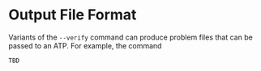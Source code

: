# Output File Format

Variants of the `--verify` command can produce problem files that can be passed to an ATP.
For example, the command
```
TBD
```
